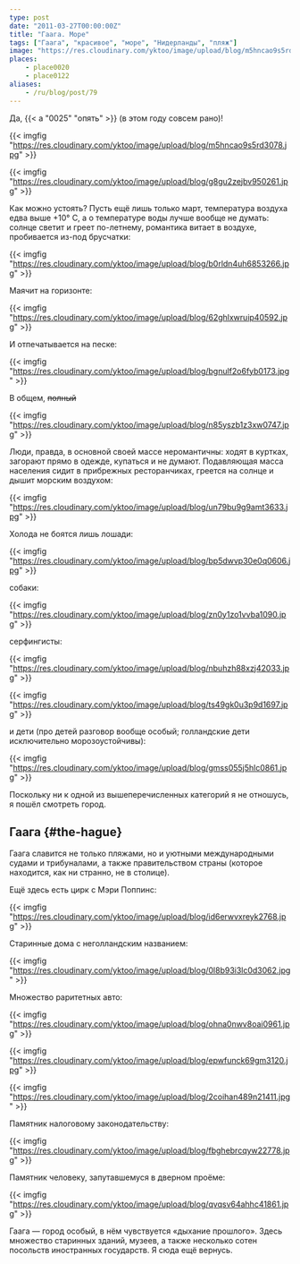 ```yaml
---
type: post
date: "2011-03-27T00:00:00Z"
title: "Гаага. Море"
tags: ["Гаага", "красивое", "море", "Нидерланды", "пляж"]
image: "https://res.cloudinary.com/yktoo/image/upload/blog/m5hncao9s5rd3078.jpg"
places:
    - place0020
    - place0122
aliases:
    - /ru/blog/post/79
---
```


Да, {{< a "0025" "опять" >}} (в этом году совсем рано)!

{{< imgfig "https://res.cloudinary.com/yktoo/image/upload/blog/m5hncao9s5rd3078.jpg" >}}

{{< imgfig "https://res.cloudinary.com/yktoo/image/upload/blog/g8gu2zejbv950261.jpg" >}}

<!--more-->

Как можно устоять? Пусть ещё лишь только март, температура воздуха едва выше +10° C, а о температуре воды лучше вообще не думать: солнце светит и греет по-летнему, романтика витает в воздухе, пробивается из-под брусчатки:

{{< imgfig "https://res.cloudinary.com/yktoo/image/upload/blog/b0rldn4uh6853266.jpg" >}}

Маячит на горизонте:

{{< imgfig "https://res.cloudinary.com/yktoo/image/upload/blog/62ghlxwruip40592.jpg" >}}

И отпечатывается на песке:

{{< imgfig "https://res.cloudinary.com/yktoo/image/upload/blog/bgnulf2o6fyb0173.jpg" >}}

В общем, ~~полный~~

{{< imgfig "https://res.cloudinary.com/yktoo/image/upload/blog/n85yszb1z3xw0747.jpg" >}}

Люди, правда, в основной своей массе неромантичны: ходят в куртках, загорают прямо в одежде, купаться и не думают. Подавляющая масса населения сидит в прибрежных ресторанчиках, греется на солнце и дышит морским воздухом:

{{< imgfig "https://res.cloudinary.com/yktoo/image/upload/blog/un79bu9g9amt3633.jpg" >}}

Холода не боятся лишь лошади:

{{< imgfig "https://res.cloudinary.com/yktoo/image/upload/blog/bp5dwvp30e0q0606.jpg" >}}

собаки:

{{< imgfig "https://res.cloudinary.com/yktoo/image/upload/blog/zn0y1zo1vvba1090.jpg" >}}

серфингисты:

{{< imgfig "https://res.cloudinary.com/yktoo/image/upload/blog/nbuhzh88xzj42033.jpg" >}}

{{< imgfig "https://res.cloudinary.com/yktoo/image/upload/blog/ts49gk0u3p9d1697.jpg" >}}

и дети (про детей разговор вообще особый; голландские дети исключительно морозоустойчивы):

{{< imgfig "https://res.cloudinary.com/yktoo/image/upload/blog/gmss055j5hlc0861.jpg" >}}

Поскольку ни к одной из вышеперечисленных категорий я не отношусь, я пошёл смотреть город.

## Гаага {#the-hague}

Гаага славится не только пляжами, но и уютными международными судами и трибуналами, а также правительством страны (которое находится, как ни странно, не в столице).

Ещё здесь есть цирк с Мэри Поппинс:

{{< imgfig "https://res.cloudinary.com/yktoo/image/upload/blog/id6erwvxreyk2768.jpg" >}}

Старинные дома с неголландским названием:

{{< imgfig "https://res.cloudinary.com/yktoo/image/upload/blog/0l8b93i3lc0d3062.jpg" >}}

Множество раритетных авто:

{{< imgfig "https://res.cloudinary.com/yktoo/image/upload/blog/ohna0nwv8oai0961.jpg" >}}

{{< imgfig "https://res.cloudinary.com/yktoo/image/upload/blog/epwfunck69gm3120.jpg" >}}

{{< imgfig "https://res.cloudinary.com/yktoo/image/upload/blog/2coihan489n21411.jpg" >}}

Памятник налоговому законодательству:

{{< imgfig "https://res.cloudinary.com/yktoo/image/upload/blog/fbghebrcqyw22778.jpg" >}}

Памятник человеку, запутавшемуся в дверном проёме:

{{< imgfig "https://res.cloudinary.com/yktoo/image/upload/blog/qvqsv64ahhc41861.jpg" >}}

Гаага — город особый, в нём чувствуется «дыхание прошлого». Здесь множество старинных зданий, музеев, а также несколько сотен посольств иностранных государств. Я сюда ещё вернусь.
